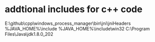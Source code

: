 # addtional includes for c++ code
E:\github\cpp\windows_process_manager\bin\jni\jniHeaders
%JAVA_HOME%\include
%JAVA_HOME%\include\win32
C:\Program Files\Java\jdk1.8.0_202